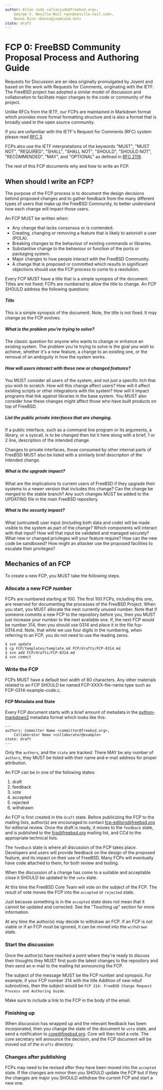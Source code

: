 ```yaml
---
author: Allan Jude <allanjude@freebsd.org>,
    George V. Neville-Neil <gnn@neville-neil.com>,
    Benno Rice <benno@jeamland.net>
state: draft
---
```


<!--
	This document is subject to the terms of BSD 2 Clause License.
See LICENSE in this repository for more information.

	Copyright 2017 <gnn@neville-neil.com>
    Copyright 2017 <allanjude@freebsd.org>
    Copyright 2017 <benno@jeamland.net>
-->

# FCP 0: FreeBSD Community Proposal Process and Authoring Guide

Requests for Discussion are an idea originally promulgated by Joyent
and based on the work with Requests for Comments, originating with the
IETF.  The FreeBSD project has adopted a similar model of discussion and
collaboration to facilitate major changes to the code or community of the
project.

Unlike RFCs from the IETF, our FCPs are maintained in Markdown format
which provides more formal formatting structure and is also a
format that is broadly used in the open source community.

If you are unfamiliar with the IETF's Request for Comments (RFC)
system please read [RFC 3](https://tools.ietf.org/html/rfc3).

FCPs also use the IETF interpretations of the keywords "MUST", "MUST
NOT", "REQUIRED", "SHALL", "SHALL NOT", "SHOULD", "SHOULD NOT",
"RECOMMENDED", "MAY", and "OPTIONAL" as defined in
[RFC 2119](https://tools.ietf.org/html/rfc2119).

The rest of this FCP documents why and how to write an FCP.

## When should I write an FCP?

The purpose of the FCP process is to document the design decisions behind
proposed changes and to gather feedback from the many different types of users
that make up the FreeBSD Community, to better understand how each change will
impact those users.

An FCP MUST be written when:
* Any change that lacks consensus or is contended.
* Creating, changing or removing a feature that is likely to astonish a user
  (POLA).
* Breaking changes to the behaviour of existing commands or libraries.
* Substantive change to the behaviour or function of the ports or packaging
  system.
* Major changes to how people interact with the FreeBSD Community.
* A change that is proposed or committed which results in significant
  objections should use the FCP process to come to a resolution.

Every FCP MUST have a title that is a simple synopsis of the document. Titles
are not fixed; FCPs are numbered to allow the title to change.  An FCP SHOULD
address the following questions:

##### Title

This is a simple synopsis of the document. Note, the title is not fixed. It may
change as the FCP evolves.

##### What is the problem you're trying to solve?

The classic question for anyone who wants to change or enhance an existing
system.  The problem you're trying to solve is the goal you wish to achieve,
whether it's a new feature, a change to an existing one, or the removal of an
ambiguity in how the system works.

##### How will users interact with these new or changed features?

You MUST consider all users of the system, and not just a specific
itch that you wish to scratch.  How will this change affect users?
How will it affect existing scripts or other integrations with the system?
How will it impact programs that link against libraries in the base system.
You MUST also consider how these changes might affect those who have
built products on top of FreeBSD.

##### List the public private interfaces that are changing.

If a public interface, such as a command line program or its
arguments, a library, or a syscall, is to be changed then list it here along
with a brief, 1 or 2 line, description of the intended change.

Changes to private interfaces, those consumed by other internal parts
of FreeBSD MUST also be listed with a similarly brief description of
the intended change.

##### What is the upgrade impact?

What are the implications to current users of FreeBSD if they upgrade
their systems to a newer version that includes this change? Can the change be
merged to the stable branch? Any such changes MUST be added to the UPDATING
file in the main FreeBSD repository.

##### What is the security impact?

What (untrusted) user input (including both data and code) will be made visible
to the system as part of the change?  Which components will interact with that
input?  How will that input be validated and managed securely?  What new or
changed privileges will your feature require?  How can the new code be
sandboxed?  How might an attacker use the proposed facilities to escalate their
privileges?

## Mechanics of an FCP

To create a new FCP, you MUST take the following steps.

### Allocate a new FCP number

FCPs are numbered starting at 100. The first 100 FCPs, including this one, are
reserved for documenting the processes of the FreeBSD Project. When you start,
you MUST allocate the next currently unused number. Note that if someone
commits a new FCP to the repository before you, then you MUST just increase
your number to the next available one. If, the next FCP would be number 314,
then you should use 0314 and place it in the file fcp-0314.md. Note, that while
we use four digits in the numbering, when referring to an FCP, you do not need
to use the leading zeros.

```
$ svn update
$ cp FCP/templates/template.md FCP/drafts/FCP-0314.md
$ svn add FCP/drafts/FCP-0314.md
$ svn commit
```

### Write the FCP

FCPs MUST have a default text width of 80 characters. Any other materials
related to an FCP SHOULD be named FCP-XXXX-file-name.type such as
FCP-0314-example-code.c.

#### FCP Metadata and State

Every FCP document starts with a brief amount of metadata in the
[python-markdown2](https://github.com/trentm/python-markdown2/wiki/metadata)
metadata format which looks like this:

```
---
authors: Committer Name <committer@freebsd.org>,
    Collaborator Name <collaborator@example>
state: draft
---
```

Only the `authors`, and the `state` are tracked.  There MAY be any number of
`authors`, they MUST be listed with their name and e-mail address for proper
attribution.

An FCP can be in one of the following states:

1. draft
1. feedback
1. vote
1. accepted
1. rejected
1. withdrawn

An FCP is first created in the `draft` state. Before publicizing the FCP to the
mailing lists, author(s) are encouraged to contact fcp-editors@freebsd.org for
editorial review. Once the draft is ready, it moves to the `feedback` state,
and is published to the fcp@freebsd.org mailing list, and CCd to the
appropriate technical lists.

The `feedback` state is where all discussion of the FCP takes place.
Developers and users will provide feedback on the design of the proposed
feature, and its impact on their use of FreeBSD. Many FCPs will eventually have
code attached to them, for both review and testing.

When the discussion of a change has come to a suitable and acceptable close it
SHOULD be updated to the `vote` state.

At this time the FreeBSD Core Team will vote on the subject of the FCP. The
result of vote moves the FCP into the `accepted` or `rejected` state.

Just because something is in the `accepted` state does not mean that it cannot
be updated and corrected. See the "Touching up" section for more information.

At any time the author(s) may decide to withdraw an FCP. If an FCP is not
viable or if an FCP must be ignored, it can be moved into the `withdrawn`
state.

### Start the discussion

Once the author(s) have reached a point where they're ready to discuss their
thoughts they MUST first push the latest changes to the repository and then
send an e-mail to the mailing list announcing the FCP.

The subject of the message MUST be the FCP number and synopsis. For example, if
your FCP number 314 with the title Addition of new mbuf subroutines, then the
subject would be `FCP 314: FreeBSD Change Request Process and Authoring Guide`.

Make sure to include a link to the FCP in the body of the email.

### Finishing up

When discussion has wrapped up and the relevant feedback has been incorporated,
then you change the state of the document to `vote` state, and send a
notification to core@freebsd.org. Core will then hold a vote. The core
secretary will announce the decision,  and the FCP document will be moved out
of the `drafts` directory.

### Changes after publishing

FCPs may need to be revised after they have been moved into the `accepted`
state.  If the changes are minor then you SHOULD update the FCP but if they the
changes are major you SHOULD withdraw the current FCP and start a new one.
